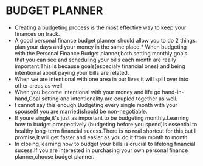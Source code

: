 # BUDGET PLANNER

 
   * Creating a budgeting process is the most effective way to keep your finances on track.
 * A good personal finance budget planner should allow you to do 2 things: plan your days and your 
 money in the same place.* When budgeting with the Personal Finance Budget planner,both setting monthly goals that you can 
 see and scheduling your bills each month are really important.This is because goals(especialy 
 financial ones) and being intentional about paying your bills are related.
 * When we are intentional with one area in our lives,it will spill over into other areas as well.
 * When you become intentional with your money and life go hand-in-hand,Goal setting and intentionality
 are coupled together as well.
 * I cannot say this enough.Budgeting every single month with your spouse(if you are married)should be non-negotiable.
 * If youre single,it's just as important to be budgeting monthly.Learning how to budget prospectively
 (budgeting before you spend)is essential to healthy long-term financial sucess.There is no real shortcut 
 for this,but I promise,it will get faster and easier as you do it from month to month.
 * In closing,learning how to budget your bills is crucial to lifelong financial sucess.If you are interested
 in purchasing your own personal finance planner,choose budget planner.

